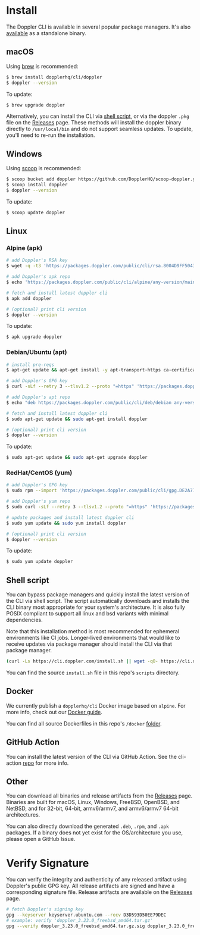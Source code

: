 # Install

The Doppler CLI is available in several popular package managers. It's also [available](https://github.com/DopplerHQ/cli/releases/latest) as a standalone binary.

## macOS

Using [brew](https://brew.sh/) is recommended:

```sh
$ brew install dopplerhq/cli/doppler
$ doppler --version
```

To update:
```sh
$ brew upgrade doppler
```

Alternatively, you can install the CLI via [shell script](#linuxmacosbsd-shell-script), or via the doppler `.pkg` file on the [Releases](https://github.com/DopplerHQ/cli/releases/latest) page. These methods will install the doppler binary directly to `/usr/local/bin` and do not support seamless updates. To update, you'll need to re-run the installation.

## Windows

Using [scoop](https://scoop.sh/) is recommended:

```sh
$ scoop bucket add doppler https://github.com/DopplerHQ/scoop-doppler.git
$ scoop install doppler
$ doppler --version
```

To update:

```sh
$ scoop update doppler
```

## Linux

### Alpine (apk)

```sh
# add Doppler's RSA key
$ wget -q -t3 'https://packages.doppler.com/public/cli/rsa.8004D9FF50437357.key' -O /etc/apk/keys/cli@doppler-8004D9FF50437357.rsa.pub

# add Doppler's apk repo
$ echo 'https://packages.doppler.com/public/cli/alpine/any-version/main' | tee -a /etc/apk/repositories

# fetch and install latest doppler cli
$ apk add doppler

# (optional) print cli version
$ doppler --version
```

To update:

```sh
$ apk upgrade doppler
```

### Debian/Ubuntu (apt)

```sh
# install pre-reqs
$ apt-get update && apt-get install -y apt-transport-https ca-certificates curl gnupg sudo

# add Doppler's GPG key
$ curl -sLf --retry 3 --tlsv1.2 --proto "=https" 'https://packages.doppler.com/public/cli/gpg.DE2A7741A397C129.key' | sudo apt-key add -

# add Doppler's apt repo
$ echo "deb https://packages.doppler.com/public/cli/deb/debian any-version main" | sudo tee /etc/apt/sources.list.d/doppler-cli.list

# fetch and install latest doppler cli
$ sudo apt-get update && sudo apt-get install doppler

# (optional) print cli version
$ doppler --version
```

To update:

```sh
$ sudo apt-get update && sudo apt-get upgrade doppler
```

### RedHat/CentOS (yum)

```sh
# add Doppler's GPG key
$ sudo rpm --import 'https://packages.doppler.com/public/cli/gpg.DE2A7741A397C129.key'

# add Doppler's yum repo
$ sudo curl -sLf --retry 3 --tlsv1.2 --proto "=https" 'https://packages.doppler.com/public/cli/config.rpm.txt' > /etc/yum.repos.d/doppler-cli.repo

# update packages and install latest doppler cli
$ sudo yum update && sudo yum install doppler

# (optional) print cli version
$ doppler --version
```

To update:

```sh
$ sudo yum update doppler
```

## Shell script

You can bypass package managers and quickly install the latest version of the CLI via shell script. The script automatically downloads and installs the CLI binary most appropriate for your system's architecture. It is also fully POSIX compliant to support all linux and bsd variants with minimal dependencies.

Note that this installation method is most recommended for ephemeral environments like CI jobs. Longer-lived environments that would like to receive updates via  package manager should install the CLI via that package manager.

```sh
(curl -Ls https://cli.doppler.com/install.sh || wget -qO- https://cli.doppler.com/install.sh) | sh
```

You can find the source `install.sh` file in this repo's `scripts` directory.

## Docker

We currently publish a `dopplerhq/cli` Docker image based on `alpine`. For more info, check out our [Docker guide](https://docs.doppler.com/docs/docker-base-image-guide).

You can find all source Dockerfiles in this repo's `/docker` [folder](https://github.com/DopplerHQ/cli/tree/master/docker).

## GitHub Action

You can install the latest version of the CLI via GitHub Action. See the cli-action [repo](https://github.com/DopplerHQ/cli-action) for more info.

## Other

You can download all binaries and release artifacts from the [Releases](https://github.com/DopplerHQ/cli/releases/latest) page. Binaries are built for macOS, Linux, Windows, FreeBSD, OpenBSD, and NetBSD, and for 32-bit, 64-bit, armv6/armv7, and armv6/armv7 64-bit architectures.

You can also directly download the generated `.deb`, `.rpm`, and `.apk` packages. If a binary does not yet exist for the OS/architecture you use, please open a GitHub Issue.

# Verify Signature

You can verify the integrity and authenticity of any released artifact using Doppler's public GPG key. All release artifacts are signed and have a corresponding signature file. Release artifacts are available on the [Releases](https://github.com/DopplerHQ/cli/releases) page.

```sh
# fetch Doppler's signing key
gpg --keyserver keyserver.ubuntu.com --recv D3D593D50EE79DEC
# example: verify 'doppler_3.23.0_freebsd_amd64.tar.gz'
gpg --verify doppler_3.23.0_freebsd_amd64.tar.gz.sig doppler_3.23.0_freebsd_amd64.tar.gz || echo "Verification failed!"
```
